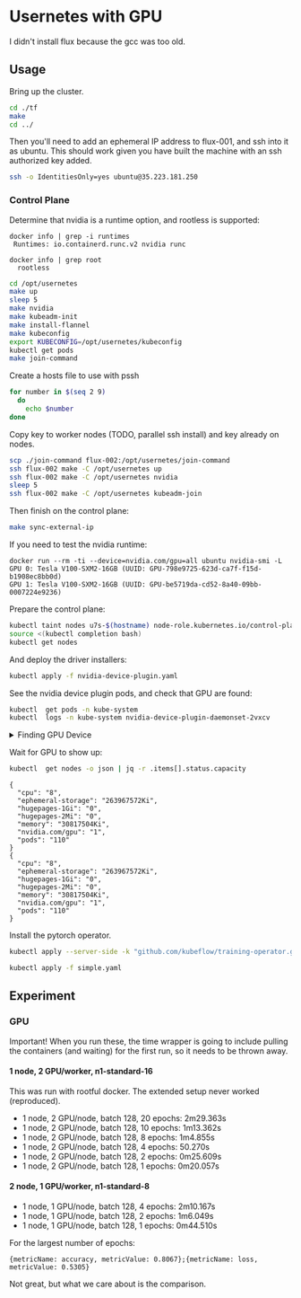# Usernetes with GPU

I didn't install flux because the gcc was too old.

## Usage

Bring up the cluster.

```bash
cd ./tf
make
cd ../
```

Then you'll need to add an ephemeral IP address to flux-001, and ssh into it as ubuntu. This should work given you have built the machine with an ssh authorized key added.

```bash
ssh -o IdentitiesOnly=yes ubuntu@35.223.181.250
```

### Control Plane

Determine that nvidia is a runtime option, and rootless is supported:

```console
docker info | grep -i runtimes
 Runtimes: io.containerd.runc.v2 nvidia runc

docker info | grep root
  rootless
```

```bash
cd /opt/usernetes
make up
sleep 5
make nvidia
make kubeadm-init
make install-flannel
make kubeconfig
export KUBECONFIG=/opt/usernetes/kubeconfig
kubectl get pods
make join-command
```

Create a hosts file to use with pssh

```bash
for number in $(seq 2 9)
  do
    echo $number
done
```

Copy key to worker nodes (TODO, parallel ssh install) and key already on nodes.

```bash
scp ./join-command flux-002:/opt/usernetes/join-command
ssh flux-002 make -C /opt/usernetes up 
ssh flux-002 make -C /opt/usernetes nvidia
sleep 5
ssh flux-002 make -C /opt/usernetes kubeadm-join
```

Then finish on the control plane:

```bash
make sync-external-ip
```

If you need to test the nvidia runtime:

```console
docker run --rm -ti --device=nvidia.com/gpu=all ubuntu nvidia-smi -L
GPU 0: Tesla V100-SXM2-16GB (UUID: GPU-798e9725-623d-ca7f-f15d-b1908ec8bb0d)
GPU 1: Tesla V100-SXM2-16GB (UUID: GPU-be5719da-cd52-8a40-09bb-0007224e9236)
```

Prepare the control plane:

```bash
kubectl taint nodes u7s-$(hostname) node-role.kubernetes.io/control-plane:NoSchedule-
source <(kubectl completion bash)
kubectl get nodes
```

And deploy the driver installers:

```bash
kubectl apply -f nvidia-device-plugin.yaml
```

See the nvidia device plugin pods, and check that GPU are found:

```bash
kubectl  get pods -n kube-system
kubectl  logs -n kube-system nvidia-device-plugin-daemonset-2vxcv 
```

<details>

<summary>Finding GPU Device</summary>

```
I0222 08:03:46.210342       1 main.go:235] "Starting NVIDIA Device Plugin" version=<
	d475b2cf
	commit: d475b2cfcf12b983a4975d4fc59d91af432cf28e
 >
I0222 08:03:46.213554       1 main.go:238] Starting FS watcher for /var/lib/kubelet/device-plugins
I0222 08:03:46.213756       1 main.go:245] Starting OS watcher.
I0222 08:03:46.214103       1 main.go:260] Starting Plugins.
I0222 08:03:46.214154       1 main.go:317] Loading configuration.
I0222 08:03:46.215464       1 main.go:342] Updating config with default resource matching patterns.
I0222 08:03:46.215695       1 main.go:353] 
Running with config:
{
  "version": "v1",
  "flags": {
    "migStrategy": "none",
    "failOnInitError": false,
    "mpsRoot": "",
    "nvidiaDriverRoot": "/",
    "nvidiaDevRoot": "/",
    "gdsEnabled": false,
    "mofedEnabled": false,
    "useNodeFeatureAPI": null,
    "deviceDiscoveryStrategy": "tegra",
    "plugin": {
      "passDeviceSpecs": false,
      "deviceListStrategy": [
        "envvar"
      ],
      "deviceIDStrategy": "uuid",
      "cdiAnnotationPrefix": "cdi.k8s.io/",
      "nvidiaCTKPath": "/usr/bin/nvidia-ctk",
      "containerDriverRoot": "/driver-root"
    }
  },
  "resources": {
    "gpus": [
      {
        "pattern": "*",
        "name": "nvidia.com/gpu"
      }
    ]
  },
  "sharing": {
    "timeSlicing": {}
  },
  "imex": {}
}
I0222 08:03:46.215713       1 main.go:356] Retrieving plugins.
I0222 08:03:46.216188       1 server.go:195] Starting GRPC server for 'nvidia.com/gpu'
I0222 08:03:46.217364       1 server.go:139] Starting to serve 'nvidia.com/gpu' on /var/lib/kubelet/device-plugins/nvidia-gpu.sock
I0222 08:03:46.220361       1 server.go:146] Registered device plugin for 'nvidia.com/gpu' with Kubelet
```
</details>

Wait for GPU to show up:

```bash
kubectl  get nodes -o json | jq -r .items[].status.capacity
```
```console
{
  "cpu": "8",
  "ephemeral-storage": "263967572Ki",
  "hugepages-1Gi": "0",
  "hugepages-2Mi": "0",
  "memory": "30817504Ki",
  "nvidia.com/gpu": "1",
  "pods": "110"
}
{
  "cpu": "8",
  "ephemeral-storage": "263967572Ki",
  "hugepages-1Gi": "0",
  "hugepages-2Mi": "0",
  "memory": "30817504Ki",
  "nvidia.com/gpu": "1",
  "pods": "110"
}
```

Install the pytorch operator.

```bash
kubectl apply --server-side -k "github.com/kubeflow/training-operator.git/manifests/overlays/standalone?ref=v1.8.1"
```
```bash
kubectl apply -f simple.yaml
```

## Experiment

### GPU

Important! When you run these, the time wrapper is going to include pulling the containers (and waiting) for the first run, so it needs to be thrown away.

#### 1 node, 2 GPU/worker, n1-standard-16

This was run with rootful docker. The extended setup never worked (reproduced).

- 1 node, 2 GPU/node, batch 128, 20 epochs: 2m29.363s
- 1 node, 2 GPU/node, batch 128, 10 epochs: 1m13.362s
- 1 node, 2 GPU/node, batch 128, 8 epochs: 1m4.855s
- 1 node, 2 GPU/node, batch 128, 4 epochs: 50.270s
- 1 node, 2 GPU/node, batch 128, 2 epochs: 0m25.609s
- 1 node, 2 GPU/node, batch 128, 1 epochs: 0m20.057s

#### 2 node, 1 GPU/worker, n1-standard-8

- 1 node, 1 GPU/node, batch 128, 4 epochs: 2m10.167s
- 1 node, 1 GPU/node, batch 128, 2 epochs: 1m6.049s
- 1 node, 1 GPU/node, batch 128, 1 epochs: 0m44.510s

For the largest number of epochs:

```
{metricName: accuracy, metricValue: 0.8067};{metricName: loss, metricValue: 0.5305}
```

Not great, but what we care about is the comparison.
